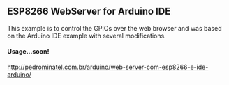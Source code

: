 ## ESP8266 WebServer for Arduino IDE ##

This example is to control the GPIOs over the web browser and was based on the Arduino IDE example with several modifications.


#### Usage...soon!

http://pedrominatel.com.br/arduino/web-server-com-esp8266-e-ide-arduino/
